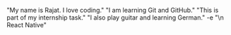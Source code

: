 "My name is Rajat. I love coding." 
"I am learning Git and GitHub." 
"This is part of my internship task." 
"I also play guitar and learning German." 
-e "\n React Native" 
